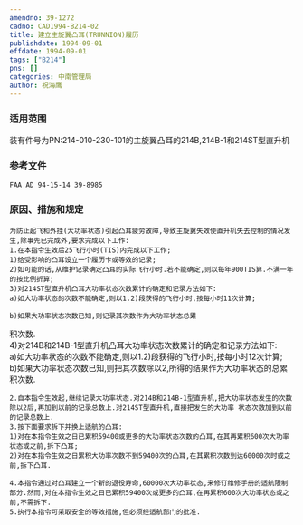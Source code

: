 ```yaml
---
amendno: 39-1272  
cadno: CAD1994-B214-02  
title: 建立主旋翼凸耳(TRUNNION)履历  
publishdate: 1994-09-01  
effdate: 1994-09-01  
tags: ["B214"]  
pns: []  
categories: 中南管理局  
author: 祝海鹰  
---
```

  
### 适用范围  
装有件号为PN:214-010-230-101的主旋翼凸耳的214B,214B-1和214ST型直升机  
  
<!--more-->  
### 参考文件  
    FAA AD 94-15-14 39-8985  
  
### 原因、措施和规定  
    为防止起飞和外挂(大功率状态)引起凸耳疲劳故障,导致主旋翼失效使直升机失去控制的情况发生,除事先已完成外,要求完成以下工作:  
    1.在本指令生效后25飞行小时(TIS)内完成以下工作;  
    1)给受影响的凸耳设立一个履历卡或等效的记录;  
    2)如可能的话,从维护记录确定凸耳的实际飞行小时.若不能确定,则以每年900TIS算.不满一年的按比例折算;  
    3)对214ST型直升机凸耳大功率状态次数累计的确定和记录方法如下:  
    a)如大功率状态的次数不能确定,则以1.2)段获得的飞行小时,按每小时11次计算;  
  
    b)如果大功率状态次数已知,则记录其次数作为大功率状态总累  
  
积次数.  
    4)对214B和214B-1型直升机凸耳大功率状态次数累计的确定和记录方法如下:  
    a)如大功率状态的次数不能确定,则以1.2)段获得的飞行小时,按每小时12次计算;  
    b)如果大功率状态次数已知,则把其次数除以2,所得的结果作为大功率状态的总累积次数.  
  
    2.自本指令生效起,继续记录大功率状态.对214B和214B-1型直升机,把大功率状态发生的次数除以2后,再加到以前的记录总数上.对214ST型直升机,直接把发生的大功率 状态次数加到以前的记录总数上.  
    3.按下面要求拆下并换上适航的凸耳:  
    1)对在本指令生效之日已累积59400或更多的大功率状态次数的凸耳,在其再累积600次大功率状态或之前,拆下凸耳;  
    2)对在本指令生效之日累积大功率次数不到59400次的凸耳,在其累积次数到达60000次时或之前,拆下凸耳.  
  
    4.本指令通过对凸耳建立一个新的退役寿命,60000次大功率状态,来修订维修手册的适航限制部分.然而,对在本指令生效之日已累积59400次或更多的凸耳,在再累积600次大功率状态或之前,不需拆下.  
    5.执行本指令可采取安全的等效措施,但必须经适航部门的批准.   
